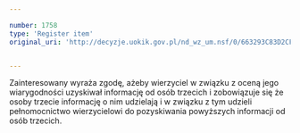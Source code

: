 ```yaml
---

number: 1758
type: 'Register item'
original_uri: 'http://decyzje.uokik.gov.pl/nd_wz_um.nsf/0/663293C83D2CF5F2C12576740030EC05?OpenDocument'


---
```


Zainteresowany wyraża zgodę, ażeby wierzyciel w związku z oceną jego wiarygodności uzyskiwał informację od osób trzecich i zobowiązuje się że osoby trzecie informację o nim udzielają i w związku z tym udzieli pełnomocnictwo wierzycielowi do pozyskiwania powyższych informacji od osób trzecich.

